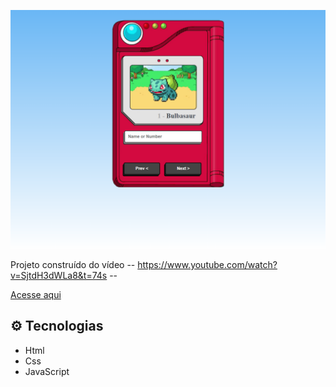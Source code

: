 

![preview](/images/rafaluckk.github.io_pokedex_.png)


Projeto construído do vídeo -- https://www.youtube.com/watch?v=SjtdH3dWLa8&t=74s --

<a href="https://rafaluckk.github.io/pokedex/">Acesse aqui</a>




## ⚙ Tecnologias

- Html
- Css
- JavaScript


<br>
